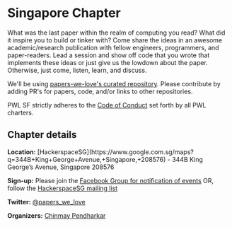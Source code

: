 # Singapore Chapter

What was the last paper within the realm of computing you read? What did it inspire you to build or tinker with? Come share the ideas in an awesome academic/research publication with fellow engineers, programmers, and paper-readers. Lead a session and show off code that you wrote that implements these ideas or just give us the lowdown about the paper. Otherwise, just come, listen, learn, and discuss.

We'll be using [papers-we-love's curated repository](https://github.com/papers-we-love/papers-we-love). Please contribute by adding PR's for papers, code, and/or links to other repositories.

PWL SF strictly adheres to the [Code of Conduct](https://github.com/papers-we-love/papers-we-love/blob/master/CODE_OF_CONDUCT.md) set forth by all PWL charters.

<h2>Chapter details</h2>
<p>
<strong>Location:</strong>
[HackerspaceSG](https://www.google.com.sg/maps?q=344B+King+George+Avenue,+Singapore,+208576) - 344B King George’s Avenue, Singapore 208576
</p>
<p>
<strong>Sign-up:</strong>
Please join the <a href="https://www.facebook.com/groups/paperswelovesg/">Facebook Group for notification of events</a>
OR, follow the <a href="https://groups.google.com/forum/#!forum/hackerspacesg">HackerspaceSG mailing list</a>
</p>
<p>
<strong>Twitter:</strong>
<a href="https://twitter.com/papers_we_love">@papers_we_love</a>
</p>
<p>
<strong>Organizers:</strong>
<a href="https://twitter.com/ntt">Chinmay Pendharkar</a>
</p>

